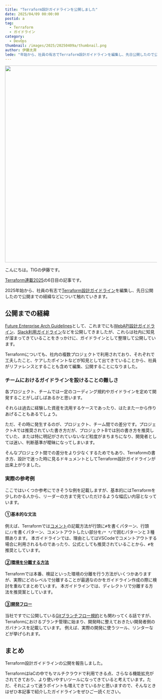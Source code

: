 ```yaml
---
title: "Terraform設計ガイドラインを公開しました"
date: 2025/04/09 00:00:00
postid: a
tag:
  - Terraform
  - ガイドライン
category:
  - DevOps
thumbnail: /images/2025/20250409a/thumbnail.png
author: 伊藤太斉
lede: "年始から、社員の有志でTerraform設計ガイドラインを編集し、先日公開したので公開までの経緯などについて触れていきます。"
---
```

<img src="/images/2025/20250409a/スクリーンショット_2025-04-08_23.57.15.png" alt="" width="1200" height="650" loading="lazy">

こんにちは。TIGの伊藤です。

[Terraform連載2025](/articles/20250331a/)の6日目の記事です。

2025年始から、社員の有志で[Terraform設計ガイドライン](https://future-architect.github.io/arch-guidelines/documents/forTerraform/terraform_guidelines.html)を編集し、先日公開したので公開までの経緯などについて触れていきます。

## 公開までの経緯

[Future Enterprise Arch Guidelines](https://future-architect.github.io/arch-guidelines/)として、これまでにも[WebAPI設計ガイドライン](https://future-architect.github.io/arch-guidelines/documents/forWebAPI/)、[Slack利用ガイドライン](https://future-architect.github.io/arch-guidelines/documents/forSlack/)などを公開してきましたが、これらは社内に知見が溜まってきていることをきっかけに、ガイドラインとして整理して公開しています。

Terraformについても、社内の複数プロジェクトで利用されており、それぞれで工夫したこと、ケアしたポイントなどが知見として出てきていることから、社員がリファレンスとすることも含めて編集、公開することになりました。

### チームにおけるガイドラインを設けることの難しさ

各プロジェクト、チームでは一定のコーディング規約やガイドラインを定めて開発することがしばしばあるかと思います。

それらは過去に経験した資産を流用するケースであったり、はたまた一から作りあげることもあるでしょう。

ただ、その時に発生するのが、プロジェクト、チーム間での差分です。プロジェクトAでは推奨されていた書き方だが、プロジェクトBでは別の書き方を推奨していた、または特に明記がされていないなど粒度がまちまちになり、開発者としては迷い、判断基準が曖昧になってしまいます。

そんなプロジェクト間での差分をより少なくするためでもあり、Terraformの書き方、設計で迷った時に見るドキュメントとしてTerraform設計ガイドラインが出来上がりました。

### 実際の参考例

ここではいくつか参考にできそうな例を記載しますが、基本的にはTerraformを少しわかる人から、リーダーの方まで見ていただけるような幅広い内容となっています。

#### ①基本的な文法

例えば、Terraformでは[コメント](https://future-architect.github.io/arch-guidelines/documents/forTerraform/terraform_guidelines.html#%E3%82%B3%E3%83%A1%E3%83%B3%E3%83%88)の記載方法が行頭に`#`を書くパターン、行頭に`//`を書くパターン、コメントアウトしたい部分を`/* */`で囲むパターンと３種類あります。
本ガイドラインでは、理由としてはVSCodeでコメントアウトする場合に利用されるものであったり、公式としても推奨されていることから、`#`を推奨としています。

#### [②環境を分離する方法](https://future-architect.github.io/arch-guidelines/documents/forTerraform/terraform_guidelines.html#%E7%92%B0%E5%A2%83%E5%88%86%E9%9B%A2)

Terraformでは本番、検証といった環境の分離を行う方法がいくつかありますが、実際にどのレベルで分離することが最適なのかをガイドライン作成の際に検討を重ねてまとめています。
本ガイドラインでは、ディレクトリで分離する方法を推奨案としています。

#### [③開発フロー](https://future-architect.github.io/arch-guidelines/documents/forTerraform/terraform_guidelines.html#%E9%96%8B%E7%99%BA%E3%83%95%E3%83%AD%E3%83%BC)

当社ですでに公開している[Gitブランチフロー規約](https://future-architect.github.io/arch-guidelines/documents/forGitBranch/git_branch_standards.html)とも関わってくる話ですが、Terraformにおけるブランチ管理に始まり、開発時に整えておきたい開発者側のガバナンスを記載しています。
例えば、実際の開発に使うツール、リンターなどが挙げられます。

## まとめ

Terraform設計ガイドラインの公開を報告しました。

TerraformはIaCの中でもマルチクラウドで利用できる点、さらなる機能拡充がされてきており、より使いやすいツールになってきていると考えています。ただ、それによって迷うポイントも増えてきているかと思いますので、そんなときはぜひ本記事で紹介したガイドラインをぜひご一読ください。

